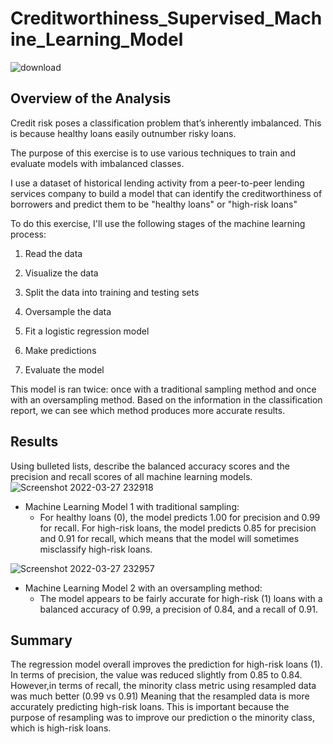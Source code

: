 # Creditworthiness_Supervised_Machine_Learning_Model
![download](https://user-images.githubusercontent.com/95719899/160332088-c7a11954-6e98-4ed8-9c94-bda8f5284296.png)



## Overview of the Analysis


Credit risk poses a classification problem that’s inherently imbalanced. This is because healthy loans easily outnumber risky loans. 

The purpose of this exercise is to  use various techniques to train and evaluate models with imbalanced classes. 

I use a dataset of historical lending activity from a peer-to-peer lending services company to build a model that can identify the creditworthiness of borrowers and predict them to be "healthy loans" or "high-risk loans"

To do this exercise, I'll use the following stages of the machine learning process:

1. Read the data

2. Visualize the data

3. Split the data into training and testing sets

4. Oversample the data

5. Fit a logistic regression model

6. Make predictions

7. Evaluate the model

This model is ran twice: once with a traditional sampling method and once with an oversampling method. Based on the information in the classification report, we can see which method produces more accurate results. 

## Results

Using bulleted lists, describe the balanced accuracy scores and the precision and recall scores of all machine learning models.
![Screenshot 2022-03-27 232918](https://user-images.githubusercontent.com/95719899/160332272-c70cb38c-0036-4827-a140-486fb12e704a.jpg)

* Machine Learning Model 1 with traditional sampling:
  * For healthy loans (0), the model predicts 1.00 for precision and 0.99 for recall. For high-risk loans, the model predicts 0.85 for precision and 0.91 for recall, which means that the model will sometimes misclassify high-risk loans. 


![Screenshot 2022-03-27 232957](https://user-images.githubusercontent.com/95719899/160332287-83aecb5e-daed-4255-be97-6d1dc72ac917.jpg)

* Machine Learning Model 2 with an oversampling method:
  * The model appears to be fairly accurate for high-risk (1) loans with a balanced accuracy of 0.99, a precision of 0.84, and a recall of 0.91. 

## Summary

The regression model overall improves the prediction for high-risk loans (1). In terms of precision, the value was reduced slightly from 0.85 to 0.84. However,in terms of recall, the minority class metric using resampled data was much better (0.99 vs 0.91) Meaning that the resampled data is more accurately predicting high-risk loans. This is important because the purpose of resampling was to improve our prediction o the minority class, which is high-risk loans. 
